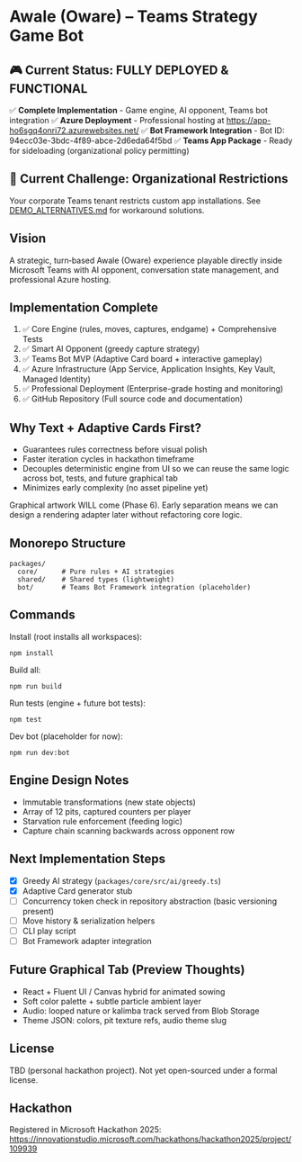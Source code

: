 ﻿# Awale (Oware) – Teams Strategy Game Bot

## 🎮 Current Status: FULLY DEPLOYED & FUNCTIONAL

✅ **Complete Implementation** - Game engine, AI opponent, Teams bot integration
✅ **Azure Deployment** - Professional hosting at https://app-ho6sgq4onri72.azurewebsites.net/
✅ **Bot Framework Integration** - Bot ID: 94ecc03e-3bdc-4f89-abce-2d6eda64f5bd
✅ **Teams App Package** - Ready for sideloading (organizational policy permitting)

## 🚫 Current Challenge: Organizational Restrictions
Your corporate Teams tenant restricts custom app installations. See [DEMO_ALTERNATIVES.md](DEMO_ALTERNATIVES.md) for workaround solutions.

## Vision
A strategic, turn‑based Awale (Oware) experience playable directly inside Microsoft Teams with AI opponent, conversation state management, and professional Azure hosting.

## Implementation Complete
1. ✅ Core Engine (rules, moves, captures, endgame) + Comprehensive Tests
2. ✅ Smart AI Opponent (greedy capture strategy)
3. ✅ Teams Bot MVP (Adaptive Card board + interactive gameplay)
4. ✅ Azure Infrastructure (App Service, Application Insights, Key Vault, Managed Identity)
5. ✅ Professional Deployment (Enterprise-grade hosting and monitoring)
6. ✅ GitHub Repository (Full source code and documentation)

## Why Text + Adaptive Cards First?
- Guarantees rules correctness before visual polish
- Faster iteration cycles in hackathon timeframe
- Decouples deterministic engine from UI so we can reuse the same logic across bot, tests, and future graphical tab
- Minimizes early complexity (no asset pipeline yet)

Graphical artwork WILL come (Phase 6). Early separation means we can design a rendering adapter later without refactoring core logic.

## Monorepo Structure
```
packages/
  core/      # Pure rules + AI strategies
  shared/    # Shared types (lightweight)
  bot/       # Teams Bot Framework integration (placeholder)
```

## Commands
Install (root installs all workspaces):
```
npm install
```
Build all:
```
npm run build
```
Run tests (engine + future bot tests):
```
npm test
```
Dev bot (placeholder for now):
```
npm run dev:bot
```

## Engine Design Notes
- Immutable transformations (new state objects)
- Array of 12 pits, captured counters per player
- Starvation rule enforcement (feeding logic)
- Capture chain scanning backwards across opponent row

## Next Implementation Steps
- [x] Greedy AI strategy (`packages/core/src/ai/greedy.ts`)
- [x] Adaptive Card generator stub
- [ ] Concurrency token check in repository abstraction (basic versioning present)
- [ ] Move history & serialization helpers
- [ ] CLI play script
- [ ] Bot Framework adapter integration

## Future Graphical Tab (Preview Thoughts)
- React + Fluent UI / Canvas hybrid for animated sowing
- Soft color palette + subtle particle ambient layer
- Audio: looped nature or kalimba track served from Blob Storage
- Theme JSON: colors, pit texture refs, audio theme slug

## License
TBD (personal hackathon project). Not yet open-sourced under a formal license.

## Hackathon
Registered in Microsoft Hackathon 2025:
https://innovationstudio.microsoft.com/hackathons/hackathon2025/project/109939
